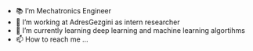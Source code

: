 <p align="center"><img src="" /></p>




- 📚 I’m Mechatronics Engineer
- 💼 I’m working at AdresGezgini as intern researcher
- 🌱 I’m currently learning deep learning and machine learning algortihms
- 📫 How to reach me ...

<!---
seccily/seccily is a ✨ special ✨ repository because its `README.md` (this file) appears on your GitHub profile.
You can click the Preview link to take a look at your changes.
--->
